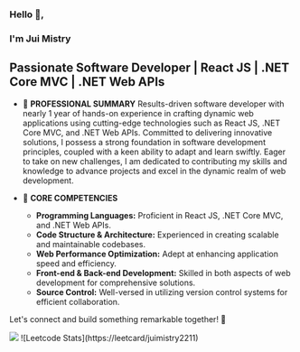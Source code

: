 ### Hello 👋, 
### I'm Jui Mistry
## Passionate Software Developer | React JS | .NET Core MVC | .NET Web APIs

- 🔭 **PROFESSIONAL SUMMARY**
   Results-driven software developer with nearly 1 year of hands-on experience in crafting dynamic web applications using cutting-edge technologies such as React JS, .NET Core MVC, and .NET Web APIs. Committed to delivering innovative solutions, I possess a strong foundation in software development principles, coupled with a keen ability to adapt and learn swiftly. Eager to take on new challenges, I am dedicated to contributing my skills and knowledge to advance projects and excel in the dynamic realm of web development.

- 🔭 **CORE COMPETENCIES**
   - **Programming Languages:** Proficient in React JS, .NET Core MVC, and .NET Web APIs.
   - **Code Structure & Architecture:** Experienced in creating scalable and maintainable codebases.
   - **Web Performance Optimization:** Adept at enhancing application speed and efficiency.
   - **Front-end & Back-end Development:** Skilled in both aspects of web development for comprehensive solutions.
   - **Source Control:** Well-versed in utilizing version control systems for efficient collaboration.

Let's connect and build something remarkable together! 🚀


<img src="https://github-readme-stats.vercel.app/api?username=jui-2211&show_icons=true&title_color=ffffff&icon_color=bb2acf&text_color=daf7dc&bg_color=151515">
![Leetcode Stats](https://leetcard/juimistry2211)

